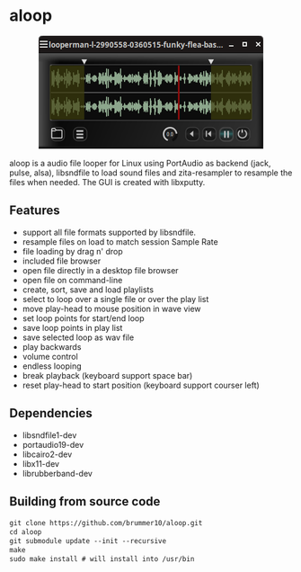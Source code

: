 # aloop

<p align="center">
    <img src="https://github.com/brummer10/aloop/blob/main/alooper.png?raw=true" />
</p>

aloop is a audio file looper for Linux using PortAudio as backend (jack, pulse, alsa), 
libsndfile to load sound files and zita-resampler to resample the files when needed.
The GUI is created with libxputty.

## Features

- support all file formats supported by libsndfile.
- resample files on load to match session Sample Rate
- file loading by drag n' drop
- included file browser
- open file directly in a desktop file browser
- open file on command-line
- create, sort, save and load playlists
- select to loop over a single file or over the play list
- move play-head to mouse position in wave view
- set loop points for start/end loop
- save loop points in play list
- save selected loop as wav file
- play backwards
- volume control
- endless looping
- break playback (keyboard support space bar)
- reset play-head to start position (keyboard support courser left)

## Dependencies

- libsndfile1-dev
- portaudio19-dev
- libcairo2-dev
- libx11-dev
- librubberband-dev

## Building from source code

```shell
git clone https://github.com/brummer10/aloop.git
cd aloop
git submodule update --init --recursive
make
sudo make install # will install into /usr/bin
```
